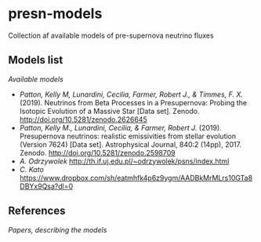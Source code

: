 # presn-models
Collection af available models of pre-supernova neutrino fluxes

## Models list
*Available models*

* *Patton, Kelly M, Lunardini, Cecilia, Farmer, Robert J., & Timmes, F. X.* (2019). Neutrinos from Beta Processes in a Presupernova: Probing the Isotopic Evolution of a Massive Star [Data set]. Zenodo. http://doi.org/10.5281/zenodo.2626645
* *Patton, Kelly M., Lunardini, Cecilia, & Farmer, Robert J.* (2019). Presupernova neutrinos: realistic emissivities from stellar evolution (Version 7624) [Data set]. Astrophysical Journal, 840:2 (14pp), 2017. Zenodo. http://doi.org/10.5281/zenodo.2598709
* *A. Odrzywolek* http://th.if.uj.edu.pl/~odrzywolek/psns/index.html
* *C. Kato* https://www.dropbox.com/sh/eatmhfk4p6z9ygm/AADBkMrMLrs10GTa8DBYx9Qsa?dl=0
## References
*Papers, describing the models*
